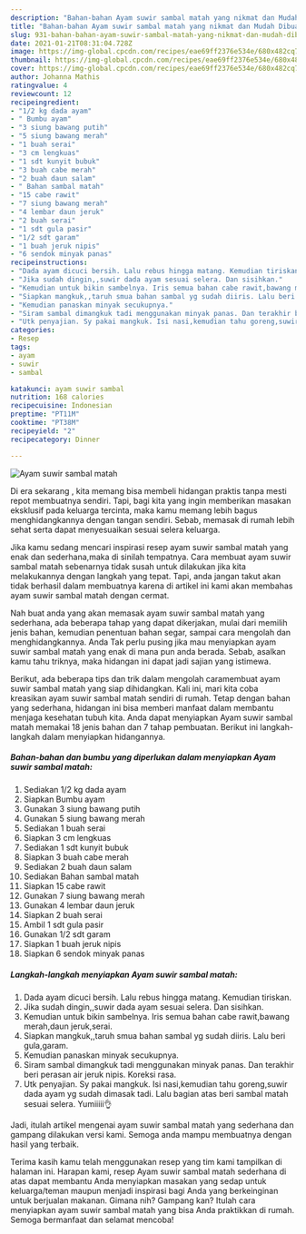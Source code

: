 ```yaml
---
description: "Bahan-bahan Ayam suwir sambal matah yang nikmat dan Mudah Dibuat"
title: "Bahan-bahan Ayam suwir sambal matah yang nikmat dan Mudah Dibuat"
slug: 931-bahan-bahan-ayam-suwir-sambal-matah-yang-nikmat-dan-mudah-dibuat
date: 2021-01-21T08:31:04.728Z
image: https://img-global.cpcdn.com/recipes/eae69ff2376e534e/680x482cq70/ayam-suwir-sambal-matah-foto-resep-utama.jpg
thumbnail: https://img-global.cpcdn.com/recipes/eae69ff2376e534e/680x482cq70/ayam-suwir-sambal-matah-foto-resep-utama.jpg
cover: https://img-global.cpcdn.com/recipes/eae69ff2376e534e/680x482cq70/ayam-suwir-sambal-matah-foto-resep-utama.jpg
author: Johanna Mathis
ratingvalue: 4
reviewcount: 12
recipeingredient:
- "1/2 kg dada ayam"
- " Bumbu ayam"
- "3 siung bawang putih"
- "5 siung bawang merah"
- "1 buah serai"
- "3 cm lengkuas"
- "1 sdt kunyit bubuk"
- "3 buah cabe merah"
- "2 buah daun salam"
- " Bahan sambal matah"
- "15 cabe rawit"
- "7 siung bawang merah"
- "4 lembar daun jeruk"
- "2 buah serai"
- "1 sdt gula pasir"
- "1/2 sdt garam"
- "1 buah jeruk nipis"
- "6 sendok minyak panas"
recipeinstructions:
- "Dada ayam dicuci bersih. Lalu rebus hingga matang. Kemudian tiriskan."
- "Jika sudah dingin,,suwir dada ayam sesuai selera. Dan sisihkan."
- "Kemudian untuk bikin sambelnya. Iris semua bahan cabe rawit,bawang merah,daun jeruk,serai."
- "Siapkan mangkuk,,taruh smua bahan sambal yg sudah diiris. Lalu beri gula,garam."
- "Kemudian panaskan minyak secukupnya."
- "Siram sambal dimangkuk tadi menggunakan minyak panas. Dan terakhir beri perasan air jeruk nipis. Koreksi rasa."
- "Utk penyajian. Sy pakai mangkuk. Isi nasi,kemudian tahu goreng,suwir dada ayam yg sudah dimasak tadi. Lalu bagian atas beri sambal matah sesuai selera. Yumiiiii👌"
categories:
- Resep
tags:
- ayam
- suwir
- sambal

katakunci: ayam suwir sambal 
nutrition: 168 calories
recipecuisine: Indonesian
preptime: "PT11M"
cooktime: "PT38M"
recipeyield: "2"
recipecategory: Dinner

---
```



![Ayam suwir sambal matah](https://img-global.cpcdn.com/recipes/eae69ff2376e534e/680x482cq70/ayam-suwir-sambal-matah-foto-resep-utama.jpg)

Di era  sekarang , kita memang bisa membeli hidangan praktis tanpa mesti repot membuatnya sendiri. Tapi, bagi kita yang ingin memberikan masakan eksklusif pada keluarga tercinta, maka kamu memang lebih bagus menghidangkannya dengan tangan sendiri. Sebab, memasak di rumah lebih sehat serta dapat menyesuaikan sesuai selera keluarga.

Jika kamu sedang mencari inspirasi resep ayam suwir sambal matah yang enak dan sederhana,maka di sinilah tempatnya. Cara membuat ayam suwir sambal matah  sebenarnya tidak susah untuk dilakukan jika kita melakukannya dengan langkah yang tepat. Tapi, anda jangan takut akan tidak berhasil dalam membuatnya 
karena di artikel ini kami akan membahas ayam suwir sambal matah dengan cermat.  



Nah buat anda yang akan memasak ayam suwir sambal matah yang sederhana, ada beberapa tahap yang dapat dikerjakan, mulai dari memilih jenis bahan, kemudian penentuan bahan segar, sampai cara mengolah dan menghidangkannya. Anda Tak perlu pusing jika mau menyiapkan ayam suwir sambal matah yang enak di mana pun anda berada. Sebab, asalkan kamu  tahu triknya, maka hidangan ini dapat jadi sajian yang istimewa.

Berikut, ada beberapa tips dan trik dalam mengolah caramembuat ayam suwir sambal matah yang siap dihidangkan. Kali ini, mari kita coba kreasikan ayam suwir sambal matah sendiri di rumah. Tetap dengan bahan yang sederhana, hidangan ini bisa memberi manfaat dalam membantu menjaga kesehatan tubuh kita. Anda dapat menyiapkan Ayam suwir sambal matah memakai 18 jenis bahan dan 7 tahap pembuatan. Berikut ini langkah-langkah dalam menyiapkan hidangannya.

<!--inarticleads1-->

##### Bahan-bahan dan bumbu yang diperlukan dalam menyiapkan Ayam suwir sambal matah:

1. Sediakan 1/2 kg dada ayam
1. Siapkan  Bumbu ayam
1. Gunakan 3 siung bawang putih
1. Gunakan 5 siung bawang merah
1. Sediakan 1 buah serai
1. Siapkan 3 cm lengkuas
1. Sediakan 1 sdt kunyit bubuk
1. Siapkan 3 buah cabe merah
1. Sediakan 2 buah daun salam
1. Sediakan  Bahan sambal matah
1. Siapkan 15 cabe rawit
1. Gunakan 7 siung bawang merah
1. Gunakan 4 lembar daun jeruk
1. Siapkan 2 buah serai
1. Ambil 1 sdt gula pasir
1. Gunakan 1/2 sdt garam
1. Siapkan 1 buah jeruk nipis
1. Siapkan 6 sendok minyak panas




<!--inarticleads2-->

##### Langkah-langkah menyiapkan Ayam suwir sambal matah:

1. Dada ayam dicuci bersih. Lalu rebus hingga matang. Kemudian tiriskan.
1. Jika sudah dingin,,suwir dada ayam sesuai selera. Dan sisihkan.
1. Kemudian untuk bikin sambelnya. Iris semua bahan cabe rawit,bawang merah,daun jeruk,serai.
1. Siapkan mangkuk,,taruh smua bahan sambal yg sudah diiris. Lalu beri gula,garam.
1. Kemudian panaskan minyak secukupnya.
1. Siram sambal dimangkuk tadi menggunakan minyak panas. Dan terakhir beri perasan air jeruk nipis. Koreksi rasa.
1. Utk penyajian. Sy pakai mangkuk. Isi nasi,kemudian tahu goreng,suwir dada ayam yg sudah dimasak tadi. Lalu bagian atas beri sambal matah sesuai selera. Yumiiiii👌




Jadi, itulah artikel mengenai  ayam suwir sambal matah  yang sederhana dan gampang dilakukan versi kami. Semoga anda mampu membuatnya dengan hasil yang terbaik. 

Terima kasih kamu telah menggunakan resep yang tim kami tampilkan di halaman ini. Harapan kami, resep  Ayam suwir sambal matah sederhana di atas dapat membantu Anda menyiapkan masakan yang sedap untuk keluarga/teman maupun menjadi inspirasi bagi Anda yang berkeinginan untuk berjualan makanan. Gimana nih? Gampang kan? Itulah cara menyiapkan ayam suwir sambal matah yang bisa Anda praktikkan di rumah. Semoga bermanfaat dan selamat mencoba!

